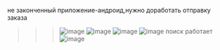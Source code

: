 не законченный приложение-андроид,нужно доработать отправку заказа 
>>>>>>
>>>![image](https://github.com/user-attachments/assets/654dc218-49c1-497d-b651-836a7dbed743)
![image](https://github.com/user-attachments/assets/205c7ec7-9968-42b1-be73-8c61540f7a3f)
![image](https://github.com/user-attachments/assets/fc093833-2cdd-4dd0-b91e-4186b33e8c2b)
![image](https://github.com/user-attachments/assets/c230cde2-f020-4109-9dd8-b2be831d78ef)
поиск работает ![image](https://github.com/user-attachments/assets/2658246d-b41b-426c-80dd-58ab3e093029)

